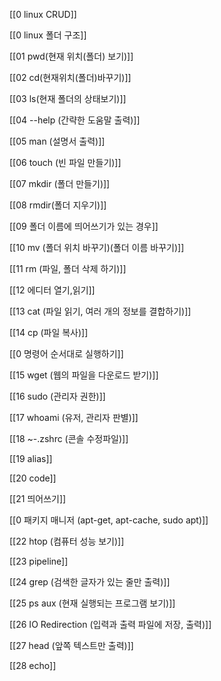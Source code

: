 [[0 linux CRUD]]

[[0 linux 폴더 구조]]

[[01 pwd(현재 위치(폴더) 보기)]]

[[02 cd(현재위치(폴더)바꾸기)]]

[[03 ls(현재 폴더의 상태보기)]]

[[04 --help (간략한 도움말 출력)]]

[[05 man (설명서 출력)]]

[[06 touch (빈 파일 만들기)]]

[[07 mkdir (폴더 만들기)]]

[[08 rmdir(폴더 지우기)]]

[[09 폴더 이름에 띄어쓰기가 있는 경우]]

[[10 mv (폴더 위치 바꾸기)(폴더 이름 바꾸기)]]

[[11 rm (파일, 폴더 삭제 하기)]]

[[12 에디터 열기,읽기]]

[[13 cat (파일 읽기, 여러 개의 정보를 결합하기)]]

[[14 cp (파일 복사)]]

[[0 명령어 순서대로 실행하기]]

[[15 wget (웹의 파일을 다운로드 받기)]]

[[16 sudo (관리자 권한)]]

[[17 whoami (유저, 관리자 판별)]]

[[18 ~-.zshrc (콘솔 수정파일)]]

[[19 alias]]

[[20 code]]

[[21 띄어쓰기]]

[[0 패키지 매니저 (apt-get, apt-cache, sudo apt)]]

[[22 htop (컴퓨터 성능 보기)]]

[[23 pipeline]]

[[24 grep (검색한 글자가 있는 줄만 출력)]]

[[25 ps aux (현재 실행되는 프로그램 보기)]]

[[26 IO Redirection (입력과 출력 파일에 저장, 출력)]]

[[27 head (앞쪽 텍스트만 출력)]]

[[28 echo]]